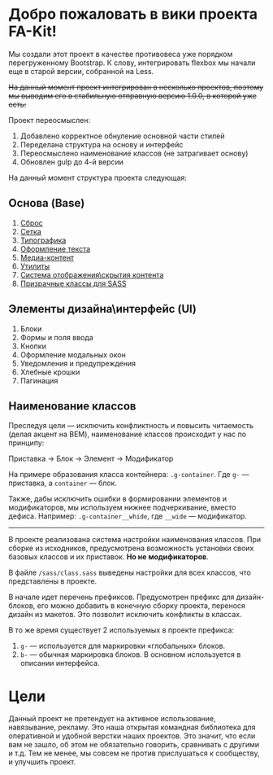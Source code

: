 # Добро пожаловать в вики проекта FA-Kit!

Мы создали этот проект в качестве противовеса уже порядком перегруженному Bootstrap. К слову, интегрировать flexbox мы начали еще в старой версии, собранной на Less.

~~На данный момент проект интегрирован в несколько проектов, поэтому мы выводим его в стабильную отправную версию 1.0.0, в которой уже есть:~~

Проект переосмыслен:

1. Добавлено корректное обнуление основной части стилей
1. Переделана структура на основу и интерфейс
1. Переосмыслено наименование классов (не затрагивает основу)
1. Обновлен gulp до 4-й версии

На данный момент структура проекта следующая:

## Основа (Base)

1. [Сброс](/devamstudio/fa-kit/wiki/Grid)
1. [Сетка](/devamstudio/fa-kit/wiki/02-Grid)
1. [Типографика](/devamstudio/fa-kit/wiki/)
1. [Оформление текста](/devamstudio/fa-kit/wiki/04-Text-formatting)
1. [Медиа-контент](/devamstudio/fa-kit/wiki/07-Media)
1. [Утилиты](/devamstudio/fa-kit/wiki/03-Utilites)
1. [Система отображения\скрытия контента](/devamstudio/fa-kit/wiki/05-Hide-and-display)
1. [Призрачные классы для SASS](/devamstudio/fa-kit/wiki/06-Ghosts)

## Элементы дизайна\интерфейс (UI)

1. Блоки
1. Формы и поля ввода
1. Кнопки
1. Оформление модальных окон
1. Уведомления и предупреждения
1. Хлебные крошки
1. Пагинация

## Наименование классов

Преследуя цели — исключить конфликтность и повысить читаемость (делая акцент на BEM), наименование классов происходит у нас по принципу:

Приставка → Блок → Элемент → Модификатор

На примере образования класса контейнера: `.g-container`. Где `g-` — приставка, а `container` — блок.

Также, дабы исключить ошибки в формировании элементов и модификаторов, мы используем нижнее подчеркивание, вместо дефиса. Например: `.g-container__whide`, где `__wide` — модификатор.

***

В проекте реализована система настройки наименования классов. При сборке из исходников, предусмотрена возможность установки своих базовых классов и их приставок. **Но не модификаторов**.

В файле `/sass/class.sass` выведены настройки для всех классов, что представлены в проекте.

В начале идет перечень префиксов. Предусмотрен префикс для дизайн-блоков, его можно добавить в конечную сборку проекта, перенося дизайн из макетов. Это позволит исключить конфликты в классах.

В то же время существует 2 используемых в проекте префикса:

1. `g-` — используется для маркировки «глобальных» блоков. 
1. `b-` — обычная маркировка блоков. В основном используется в описании интерфейса.

# Цели

Данный проект не претендует на активное использование, навязывание, рекламу. Это наша открытая командная библиотека для оперативной и удобной верстки наших проектов. Это значит, что если вам не зашло, об этом не обязательно говорить, сравнивать с другими и т.д. Тем не менее, мы совсем не против прислушаться к сообществу, и улучшить проект.